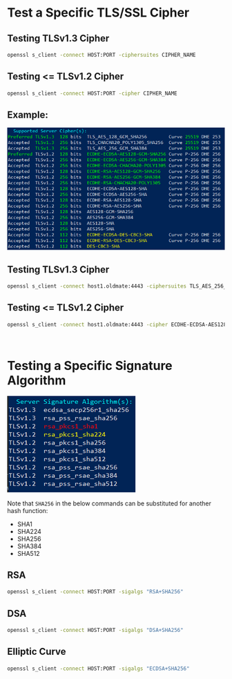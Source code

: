 # Test a Specific TLS/SSL Cipher

## Testing TLSv1.3 Cipher

```bash
openssl s_client -connect HOST:PORT -ciphersuites CIPHER_NAME
```

## Testing <= TLSv1.2 Cipher
```bash
openssl s_client -connect HOST:PORT -cipher CIPHER_NAME
```


## Example:

![](images/openssl-cipher-testing.png)

## Testing TLSv1.3 Cipher
```bash
openssl s_client -connect host1.oldmate:4443 -ciphersuites TLS_AES_256_GCM_SHA384
```

## Testing <= TLSv1.2 Cipher
```bash
openssl s_client -connect host1.oldmate:4443 -cipher ECDHE-ECDSA-AES128-GCM-SHA256
```

<br>

# Testing a Specific Signature Algorithm

![](images/openssl-signing-alg-testing.png)

Note that `SHA256` in the below commands can be substituted for another hash function:
 - SHA1
 - SHA224
 - SHA256
 - SHA384
 - SHA512

## RSA
```bash
openssl s_client -connect HOST:PORT -sigalgs "RSA+SHA256"
```

## DSA
```bash
openssl s_client -connect HOST:PORT -sigalgs "DSA+SHA256"
```

## Elliptic Curve
```bash
openssl s_client -connect HOST:PORT -sigalgs "ECDSA+SHA256"
```
